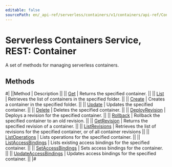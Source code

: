 ```yaml
---
editable: false
sourcePath: en/_api-ref/serverless/containers/v1/containers/api-ref/Container/index.md
---
```


# Serverless Containers Service, REST: Container

A set of methods for managing serverless containers.

## Methods

#|
||Method | Description ||
|| [Get](get.md) | Returns the specified container. ||
|| [List](list.md) | Retrieves the list of containers in the specified folder. ||
|| [Create](create.md) | Creates a container in the specified folder. ||
|| [Update](update.md) | Updates the specified container. ||
|| [Delete](delete.md) | Deletes the specified container. ||
|| [DeployRevision](deployRevision.md) | Deploys a revision for the specified container. ||
|| [Rollback](rollback.md) | Rollback the specified container to an old revision. ||
|| [GetRevision](getRevision.md) | Returns the specified revision of a container. ||
|| [ListRevisions](listRevisions.md) | Retrieves the list of revisions for the specified container, or of all container revisions ||
|| [ListOperations](listOperations.md) | Lists operations for the specified container. ||
|| [ListAccessBindings](listAccessBindings.md) | Lists existing access bindings for the specified container. ||
|| [SetAccessBindings](setAccessBindings.md) | Sets access bindings for the container. ||
|| [UpdateAccessBindings](updateAccessBindings.md) | Updates access bindings for the specified container. ||
|#